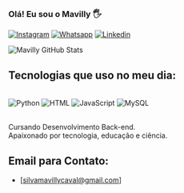 ### Olá! Eu sou o Mavilly 🖐️
[![Instagram](https://img.shields.io/badge/Instagram-E4405F?style=for-the-badge&logo=instagram&logoColor=white)](https://www.instagram.com/mavillycavalcante/)
[![Whatsapp](	https://img.shields.io/badge/WhatsApp-25D366?style=for-the-badge&logo=whatsapp&logoColor=white)](https://wa.me/5583993506967?text=Ol%C3%A1%2C+vim+do+GitHub.)
[![Linkedin](https://img.shields.io/badge/LinkedIn-0077B5?style=for-the-badge&logo=linkedin&logoColor=white)](www.linkedin.com/in/MavillyCavalcante)

![Mavilly GitHub Stats](https://github-readme-stats.vercel.app/api?username=Mavilly&theme=onedark)

## Tecnologias que uso no meu dia:
<div style= "display: inline_block"><br/>
  <img aliign="center" alt="Python" src="https://img.shields.io/badge/Python-3776AB?style=for-the-badge&logo=python&logoColor=white" />
    <img aliign="center" alt="HTML" src="https://img.shields.io/badge/HTML-239120?style=for-the-badge&logo=html5&logoColor=white" />
      <img aliign="center" alt="JavaScript" src="https://img.shields.io/badge/JavaScript-F7DF1E?style=for-the-badge&logo=javascript&logoColor=black" />
      <img aliign="center" alt="MySQL" src="https://img.shields.io/badge/MySQL-00000F?style=for-the-badge&logo=mysql&logoColor=white" />

</div><br/>

Cursando Desenvolvimento Back-end.<br/> Apaixonado por tecnologia, educação e ciência.

## Email para Contato:
- [silvamavillycaval@gmail.com]


